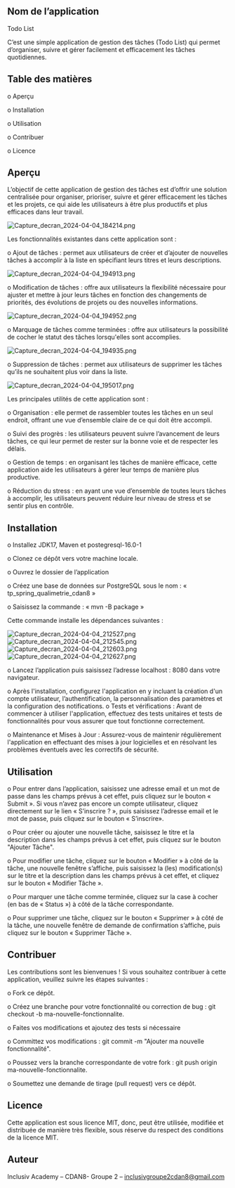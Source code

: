 
## Nom de l’application 

Todo List

C’est une simple application de gestion des tâches (Todo List) qui permet d’organiser, suivre et gérer facilement et efficacement les tâches quotidiennes.


## Table des matières


o	Aperçu

o	Installation

o	Utilisation

o	Contribuer

o	Licence



## Aperçu

L’objectif de cette application de gestion des tâches est d’offrir une solution centralisée pour organiser, prioriser, suivre et gérer efficacement les tâches et les projets, ce qui aide les utilisateurs à être plus productifs et plus efficaces dans leur travail.


![Capture_decran_2024-04-04_184214.png](images%2FCapture_decran_2024-04-04_184214.png)




 
Les fonctionnalités existantes dans cette application sont :

o	Ajout de tâches : permet aux utilisateurs de créer et d’ajouter de nouvelles tâches à accomplir à la liste en spécifiant leurs titres et leurs descriptions.


![Capture_decran_2024-04-04_194913.png](images%2FCapture_decran_2024-04-04_194913.png)



o	Modification de tâches : offre aux utilisateurs la flexibilité nécessaire pour ajuster et mettre à jour leurs tâches en fonction des changements de priorités, des évolutions de projets ou des nouvelles informations.


![Capture_decran_2024-04-04_194952.png](images%2FCapture_decran_2024-04-04_194952.png)



o	Marquage de tâches comme terminées : offre aux utilisateurs la possibilité de cocher le statut des tâches lorsqu'elles sont accomplies.



![Capture_decran_2024-04-04_194935.png](images%2FCapture_decran_2024-04-04_194935.png)




o	Suppression de tâches : permet aux utilisateurs de supprimer les tâches qu’ils ne souhaitent plus voir dans la liste.

![Capture_decran_2024-04-04_195017.png](images%2FCapture_decran_2024-04-04_195017.png)


Les principales utilités de cette application sont : 

o	Organisation : elle permet de rassembler toutes les tâches en un seul endroit, offrant une vue d’ensemble claire de ce qui doit être accompli.

o	Suivi des progrès : les utilisateurs peuvent suivre l’avancement de leurs tâches, ce qui leur permet de rester sur la bonne voie et de respecter les délais.

o	Gestion de temps : en organisant les tâches de manière efficace, cette application aide les utilisateurs à gérer leur temps de manière plus productive.

o	Réduction du stress : en ayant une vue d’ensemble de toutes leurs tâches à accomplir, les utilisateurs peuvent réduire leur niveau de stress et se sentir plus en contrôle.




## Installation


o	Installez JDK17, Maven et postegresql-16.0-1

o	Clonez ce dépôt vers votre machine locale.

o	Ouvrez le dossier de l’application

o	Créez une base de données sur PostgreSQL sous le nom : « tp_spring_qualimetrie_cdan8 »

o	Saisissez la commande : « mvn -B package »  

Cette commande installe les dépendances suivantes :

 
 ![Capture_decran_2024-04-04_212527.png](images%2FCapture_decran_2024-04-04_212527.png)
 ![Capture_decran_2024-04-04_212545.png](images%2FCapture_decran_2024-04-04_212545.png)
 ![Capture_decran_2024-04-04_212603.png](images%2FCapture_decran_2024-04-04_212603.png)
![Capture_decran_2024-04-04_212627.png](images%2FCapture_decran_2024-04-04_212627.png)


o	Lancez l’application puis saisissez l’adresse localhost : 8080 dans votre navigateur.

o	Après l'installation, configurez l'application en y incluant la création d'un compte utilisateur, l’authentification, la personnalisation des paramètres et la configuration des notifications.
o	Tests et vérifications : Avant de commencer à utiliser l'application, effectuez des tests unitaires et tests de fonctionnalités pour vous assurer que tout fonctionne correctement. 

o	Maintenance et Mises à Jour : Assurez-vous de maintenir régulièrement l'application en effectuant des mises à jour logicielles et en résolvant les problèmes éventuels avec les correctifs de sécurité.


## Utilisation


o	Pour entrer dans l’application, saisissez une adresse email et un mot de passe dans les champs prévus à cet effet, puis cliquez sur le bouton « Submit ». Si vous n’avez pas encore un compte utilisateur, cliquez directement sur le lien « S’inscrire ? », puis saisissez l’adresse email et le mot de passe, puis cliquez sur le bouton « S’inscrire».

o	Pour créer ou ajouter une nouvelle tâche, saisissez le titre et la description dans les champs prévus à cet effet, puis cliquez sur le bouton "Ajouter Tâche".

o	Pour modifier une tâche, cliquez sur le bouton « Modifier » à côté de la tâche, une nouvelle fenêtre s’affiche, puis saisissez la (les) modification(s) sur le titre et la description dans les champs prévus à cet effet, et cliquez sur le bouton « Modifier Tâche ».


o	Pour marquer une tâche comme terminée, cliquez sur la case à cocher (en bas de « Status ») à côté de la tâche correspondante.

o	Pour supprimer une tâche, cliquez sur le bouton « Supprimer » à côté de la tâche, une nouvelle fenêtre de demande de confirmation s’affiche, puis cliquez sur le bouton « Supprimer Tâche ». 


## Contribuer


Les contributions sont les bienvenues !
Si vous souhaitez contribuer à cette application, veuillez suivre les étapes suivantes :

o	Fork ce dépôt.

o	Créez une branche pour votre fonctionnalité ou correction de bug : git checkout -b ma-nouvelle-fonctionnalite.


o	Faites vos modifications et ajoutez des tests si nécessaire

o	Committez vos modifications : git commit -m "Ajouter ma nouvelle fonctionnalité".

o	Poussez vers la branche correspondante de votre fork : git push origin ma-nouvelle-fonctionnalite.


o	Soumettez une demande de tirage (pull request) vers ce dépôt.


## Licence

Cette application est sous licence MIT, donc, peut être utilisée, modifiée et distribuée de manière très flexible, sous réserve du respect des conditions de la licence MIT.


## Auteur

Inclusiv Academy – CDAN8- Groupe 2 – inclusivgroupe2cdan8@gmail.com
